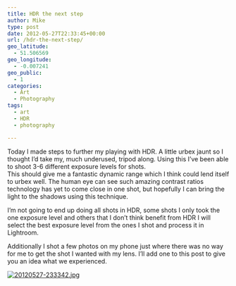 ```yaml
---
title: HDR the next step
author: Mike
type: post
date: 2012-05-27T22:33:45+00:00
url: /hdr-the-next-step/
geo_latitude:
  - 51.506569
geo_longitude:
  - -0.007241
geo_public:
  - 1
categories:
  - Art
  - Photography
tags:
  - art
  - HDR
  - photography

---
```

Today I made steps to further my playing with HDR. A little urbex jaunt so I thought I&#8217;d take my, much underused, tripod along. Using this I&#8217;ve been able to shoot 3-6 different exposure levels for shots.  
This should give me a fantastic dynamic range which I think could lend itself to urbex well. The human eye can see such amazing contrast ratios technology has yet to come close in one shot, but hopefully I can bring the light to the shadows using this technique.

I&#8217;m not going to end up doing all shots in HDR, some shots I only took the one exposure level and others that I don&#8217;t think benefit from HDR I will select the best exposure level from the ones I shot and process it in Lightroom.

Additionally I shot a few photos on my phone just where there was no way for me to get the shot I wanted with my lens. I&#8217;ll add one to this post to give you an idea what we experienced.

[<img src="/wp-content/uploads/2012/05/20120527-233342.jpg" alt="20120527-233342.jpg" class="alignnone size-full" />][1]

 [1]: /wp-content/uploads/2012/05/20120527-233342.jpg